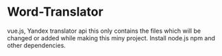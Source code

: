 # Word-Translator
vue.js, Yandex translator api
this only contains the files which will be changed or added while making this miny project.
Install node.js npm and other dependencies.

